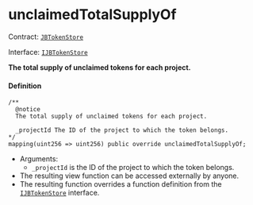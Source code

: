# unclaimedTotalSupplyOf

Contract: [`JBTokenStore`](/docs/dev/v2/contracts/jbtokenstore/README.md)​‌

Interface: [`IJBTokenStore`](/docs/dev/v2/interfaces/ijbtokenstore.md)

**The total supply of unclaimed tokens for each project.**

#### Definition

```
/**
  @notice
  The total supply of unclaimed tokens for each project.

  _projectId The ID of the project to which the token belongs.
*/
mapping(uint256 => uint256) public override unclaimedTotalSupplyOf;
```

* Arguments:
  * `_projectId` is the ID of the project to which the token belongs.
* The resulting view function can be accessed externally by anyone.
* The resulting function overrides a function definition from the [`IJBTokenStore`](/docs/dev/v2/interfaces/ijbtokenstore.md) interface.
